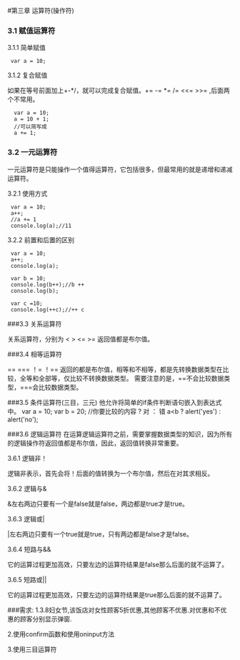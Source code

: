 #第三章  运算符(操作符)

### 3.1 赋值运算符

3.1.1 简单赋值
  
     var a = 10; 
 
3.1.2 复合赋值

如果在等号前面加上+-*/，就可以完成复合赋值。+= -= *= /= <<= >>= ,后面两个不常用。

      var a = 10;
      a = 10 + 1;
      //可以简写成
      a += 1;

### 3.2 一元运算符

一元运算符是只能操作一个值得运算符，它包括很多，但最常用的就是递增和递减运算符。

3.2.1 使用方式

     var a = 10;
     a++;
     //a += 1
     console.log(a);//11

3.2.2 前置和后置的区别

     var a = 10;
     a++;
     console.log(a);

     var b = 10;
     console.log(b++);//b ++
     console.log(b);

     var c =10;
     console.log(++c);//++ c

###3.3 关系运算符

关系运算符，分别为 < >  <= >= 返回值都是布尔值。

###3.4 相等运算符

== === ！= ！== 返回的都是布尔值，相等和不相等，都是先转换数据类型在比较，全等和全部等，仅比较不转换数据类型。
需要注意的是，==不会比较数据类型，===会比较数据类型。

###3.5 条件运算符(三目，三元)
 他允许将简单的if条件判断语句嵌入到表达式中。
          var a = 10;
          var b = 20;
          //你要比较的内容 ? 对 ： 错
          a<b ?  alert('yes')  :  alert('no');


###3.6 逻辑运算符
在运算逻辑运算符之前，需要掌握数据类型的知识，因为所有的逻辑操作符返回值都是布尔值，因此，返回值转换非常重要。

3.6.1 逻辑非！
 
逻辑非表示，首先会将！后面的值转换为一个布尔值，然后在对其求相反。

3.6.2 逻辑与&

&左右两边只要有一个是false就是false，两边都是true才是true。

3.6.3 逻辑或|

|左右两边只要有一个true就是true，只有两边都是false才是false。

3.6.4 短路与&& 

它的运算过程更加高效，只要左边的运算符结果是false那么后面的就不运算了。

3.6.5 短路或||

它的运算过程更加高效，只要左边的运算符结果是true那么后面的就不运算了。

###需求:
1.3.8妇女节,该饭店对女性顾客5折优惠,其他顾客不优惠.对优惠和不优惠的顾客分别显示弹窗.

2.使用confirm函数和使用oninput方法

3.使用三目运算符